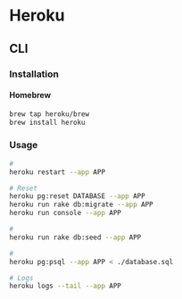 # Heroku

## CLI

### Installation

#### Homebrew

```sh
brew tap heroku/brew
brew install heroku
```

### Usage

```sh
#
heroku restart --app APP

# Reset
heroku pg:reset DATABASE --app APP
heroku run rake db:migrate --app APP
heroku run console --app APP

#
heroku run rake db:seed --app APP

#
heroku pg:psql --app APP < ./database.sql

# Logs
heroku logs --tail --app APP
```
